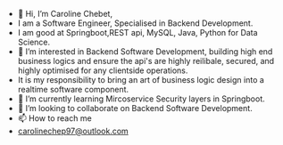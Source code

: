 - 👋 Hi, I’m Caroline Chebet,
- I am a Software Engineer, Specialised in Backend Development.
- I am good at Springboot,REST api, MySQL, Java, Python for Data Science.
- 👀 I’m interested in Backend Software Development, building high end business logics and ensure the api's are highly reilibale, secured, and highly optimised for any clientside operations.
- It is my responsibility to bring an art of business logic design into a realtime software component.
- 🌱 I’m currently learning Mircoservice Security layers in Springboot.
- 💞️ I’m looking to collaborate on Backend Software Development.
- 📫 How to reach me 
- carolinechep97@outlook.com

<!---
Chebet15/Chebet15 is a ✨ special ✨ repository because its `README.md` (this file) appears on your GitHub profile.
You can click the Preview link to take a look at your changes.
--->
